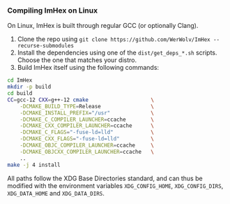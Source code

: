 ### Compiling ImHex on Linux

On Linux, ImHex is built through regular GCC (or optionally Clang).

1. Clone the repo using `git clone https://github.com/WerWolv/ImHex --recurse-submodules`
2. Install the dependencies using one of the `dist/get_deps_*.sh` scripts. Choose the one that matches your distro.
3. Build ImHex itself using the following commands:
```sh
cd ImHex
mkdir -p build
cd build
CC=gcc-12 CXX=g++-12 cmake                    \
    -DCMAKE_BUILD_TYPE=Release                \
    -DCMAKE_INSTALL_PREFIX="/usr" 	          \
    -DCMAKE_C_COMPILER_LAUNCHER=ccache        \
    -DCMAKE_CXX_COMPILER_LAUNCHER=ccache      \
    -DCMAKE_C_FLAGS="-fuse-ld=lld"            \
    -DCMAKE_CXX_FLAGS="-fuse-ld=lld"          \
    -DCMAKE_OBJC_COMPILER_LAUNCHER=ccache     \
    -DCMAKE_OBJCXX_COMPILER_LAUNCHER=ccache   \
    ..
make -j 4 install
```

All paths follow the XDG Base Directories standard, and can thus be modified
with the environment variables `XDG_CONFIG_HOME`, `XDG_CONFIG_DIRS`,
`XDG_DATA_HOME` and `XDG_DATA_DIRS`.